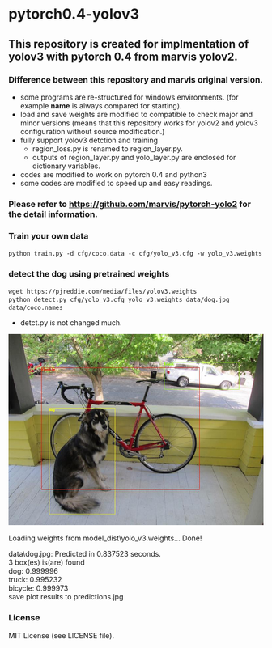 # pytorch0.4-yolov3
## This repository is created for implmentation of yolov3 with pytorch 0.4 from marvis yolov2.

### Difference between this repository and marvis original version.

* some programs are re-structured for windows environments. (for example __name__ is always compared for starting).
* load and save weights are modified to compatible to check major and minor versions (means that this repository works for yolov2 and yolov3 configuration without source modification.)
* fully support yolov3 detction and training
   * region_loss.py is renamed to region_layer.py.
   * outputs of region_layer.py and yolo_layer.py are enclosed for dictionary variables.     
* codes are modified to work on pytorch 0.4 and python3
* some codes are modified to speed up and easy readings.

### Please refer to https://github.com/marvis/pytorch-yolo2 for the detail information.

### Train your own data
```
python train.py -d cfg/coco.data -c cfg/yolo_v3.cfg -w yolo_v3.weights
```

### detect the dog using pretrained weights

```
wget https://pjreddie.com/media/files/yolov3.weights
python detect.py cfg/yolo_v3.cfg yolo_v3.weights data/dog.jpg data/coco.names  
```

* detct.py is not changed much.

![predictions](data/predictions.jpg)

Loading weights from model_dist\yolo_v3.weights... Done!

data\dog.jpg: Predicted in 0.837523 seconds.  
3 box(es) is(are) found  
dog: 0.999996  
truck: 0.995232  
bicycle: 0.999973  
save plot results to predictions.jpg  

### License

MIT License (see LICENSE file).


